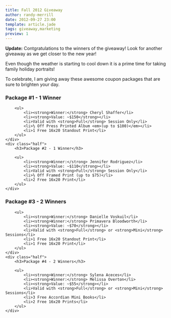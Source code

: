 ```yaml
---
title: Fall 2012 Giveaway
author: randy-merrill
date: 2012-09-27 23:00
template: article.jade
tags: giveaway,marketing
preview: 1
---
```


**Update:** Contgratulations to the winners of the giveaway! Look for another giveaway as we get closer to the new year!

Even though the weather is starting to cool down it is a prime time for taking family holiday portraits!

To celebrate, I am giving away these awesome coupon packages that are sure to brighten your day.

<span class="more"></span>

<div class="row">
	<div class="half">
		<h3>Package #1 - 1 Winner</h3>

		<ul>
			<li><strong>Winner:</strong> Cheryl Shaffer</li>
			<li><strong>Value: ~$150</strong></li>
			<li>Valid with <strong>Full</strong> Session Only</li>
			<li>½ Off Press Printed Album <em>(up to $100)</em></li>
			<li>1 Free 16x20 Standout Print</li>
		</ul>
	</div>
	<div class="half">
		<h3>Package #2 - 1 Winner</h3>

		<ul>
			<li><strong>Winner:</strong> Jennifer Rodriguez</li>
			<li><strong>Value: ~$110</strong></li>
			<li>Valid with <strong>Full</strong> Session Only</li>
			<li>½ Off Framed Print (up to $75)</li>
			<li>2 Free 16x20 Print</li>
		</ul>
	</div>
</div>

<div class="row">
	<div class="half">
		<h3>Package #3 - 2 Winners</h3>

		<ul>
			<li><strong>Winner:</strong> Danielle Voskuil</li>
			<li><strong>Winner:</strong> Primavera Bloodworth</li>
			<li><strong>Value: ~$70</strong></li>
			<li>Valid with <strong>Full</strong> or <strong>Mini</strong> Sessions</li>
			<li>1 Free 16x20 Standout Print</li>
			<li>1 Free 16x20 Print</li>
		</ul>
	</div>
	<div class="half">
		<h3>Package #4 - 2 Winners</h3>

		<ul>
			<li><strong>Winner:</strong> Sylena Aceces</li>
			<li><strong>Winner:</strong> Melissa Overton</li>
			<li><strong>Value: ~$55</strong></li>
			<li>Valid with <strong>Full</strong> or <strong>Mini</strong> Sessions</li>
			<li>3 Free Accordian Mini Books</li>
			<li>2 Free 16x20 Prints</li>
		</ul>
	</div>
</div>
